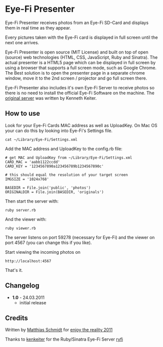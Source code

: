 Eye-Fi Presenter
===========

Eye-Fi Presenter receives photos from an Eye-Fi SD-Card and displays them in real time as they appear.

Every pictures taken with the Eye-Fi card is displayed in full screen until the next one arrives.

Eye-Fi Presenter is open source (MIT License) and built on top of open (source) web technologies
(HTML, CSS, JavaScript, Ruby and Sinatra). The actual presenter is a HTML5 page which can be displayed
in full screen by using a browser that supports a full screen mode, such as Google Chrome.
The Best solution is to open the presenter page in a separate chrome window, move it to the
2nd screen / projector and go full screen there.

Eye-Fi Presenter also includes it's own Eye-Fi Server to receive photos so there is no need to install
the official Eye-Fi Software on the machine.
The [original server](https://github.com/kenkeiter/ryfi "ryfi on GitHub") was written by Kenneth Keiter.


How to use
----------

Look for your Eye-Fi Cards MAC address as well as UploadKey. On Mac OS your can do this by looking into
Eye-Fi's Settings file.

	cat ~/Library/Eye-Fi/Settings.xml
	
Add the MAC address and UploadKey to the config.rb file:

	# get MAC and UploadKey from ~/Library/Eye-Fi/Settings.xml
	CARD_MAC = 'aabb1122ccdd'
	CARD_KEY = '1234567890a123456789b1234567890c'

	# this should equal the resolution of your target screen
	IMGSIZE = '1024x768'

	BASEDIR = File.join('public', 'photos')
	ORIGINALDIR = File.join(BASEDIR, 'originals')

Then start the server with:

	ruby server.rb
	
And the viewer with:

	ruby viewer.rb
	
The server listens on port 59278 (necessary for Eye-Fi) and the viewer on port 4567 (you can change this if you like).

Start viewing the incoming photos on

	http://localhost:4567
	
That's it.


Changelog
---------

* **1.0** - 24.03.2011
	* initial release


Credits
-------

Written by [Matthias Schmidt](http://www.m-schmidt.eu/) for [enjoy the reality 2011](http://www.enjoythereality.net/)

Thanks to [kenkeiter](https://github.com/kenkeiter) for the
Ruby/Sinatra Eye-Fi Server [ryfi](https://github.com/kenkeiter/ryfi)
